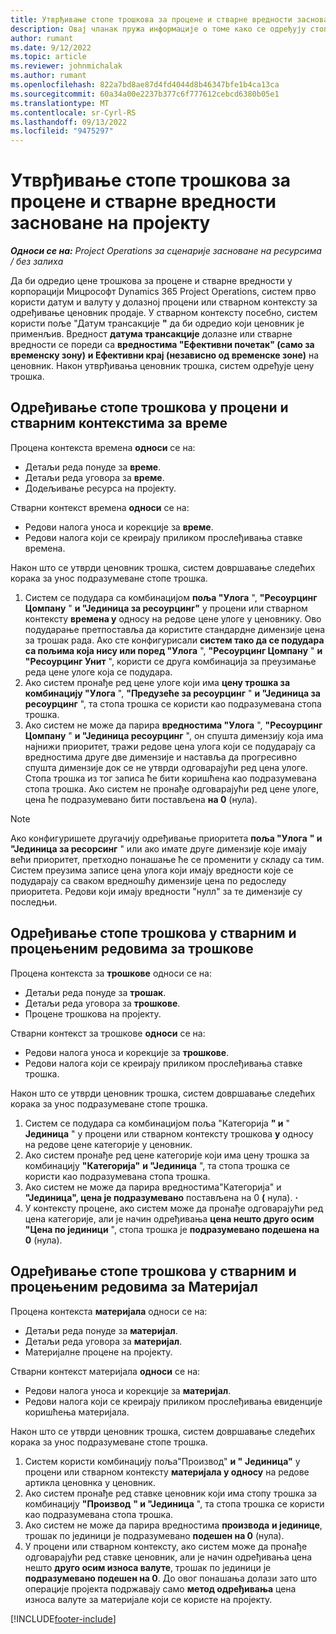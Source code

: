 ```yaml
---
title: Утврђивање стопе трошкова за процене и стварне вредности засноване на пројекту
description: Овај чланак пружа информације о томе како се одређују стопе трошкова за процене и стварне вредности засноване на пројекту.
author: rumant
ms.date: 9/12/2022
ms.topic: article
ms.reviewer: johnmichalak
ms.author: rumant
ms.openlocfilehash: 822a7bd8ae87d4fd4044d8b46347bfe1b4ca13ca
ms.sourcegitcommit: 60a34a00e2237b377c6f777612cebcd6380b05e1
ms.translationtype: MT
ms.contentlocale: sr-Cyrl-RS
ms.lasthandoff: 09/13/2022
ms.locfileid: "9475297"
---
```

# <a name="determine-cost-rates-for-project-based-estimates-and-actuals"></a>Утврђивање стопе трошкова за процене и стварне вредности засноване на пројекту

_**Односи се на:** Project Operations за сценарије засноване на ресурсима / без залиха_

Да би одредио цене трошкова за процене и стварне вредности у корпорацији Мицрософт Dynamics 365 Project Operations, систем прво користи датум и валуту у долазној процени или стварном контексту за одређивање ценовник продаје. У стварном контексту посебно, систем користи поље "Датум трансакције **"** да би одредио који ценовник је применљив. Вредност **датума трансакције** долазне или стварне вредности се пореди са **вредностима "Ефективни почетак" (само за временску зону)** **и Ефективни крај (независно од временске зоне)** на ценовник. Након утврђивања ценовник трошка, систем одређује цену трошка.

## <a name="determining-cost-rates-in-estimate-and-actual-contexts-for-time"></a>Одређивање стопе трошкова у процени и стварним контекстима за време

Процена контекста времена **односи** се на:

- Детаљи реда понуде за **време**.
- Детаљи реда уговора за **време**.
- Додељивање ресурса на пројекту.

Стварни контекст времена **односи** се на:

- Редови налога уноса и корекције за **време**.
- Редови налога који се креирају приликом прослеђивања ставке времена.

Након што се утврди ценовник трошка, систем довршавање следећих корака за унос подразумеване стопе трошка.

1. Систем се подудара са комбинацијом **поља "Улога** ", **"Ресоурцинг Цомпанy** " **и "Јединица за ресоурцинг"** у процени или стварном контексту **времена у** односу на редове цене улоге у ценовнику. Ово подударање претпоставља да користите стандардне димензије цена за трошак рада. Ако сте конфигурисали **систем тако да се подудара са пољима која нису или поред "Улога** ", **"Ресоурцинг Цомпанy** " **и "Ресоурцинг Унит** ", користи се друга комбинација за преузимање реда цене улоге која се подудара.
1. Ако систем пронађе ред цене улоге који има **цену трошка за комбинацију "Улога** ", **"Предузеће за ресоурцинг** " **и "Јединица за ресоурцинг** ", та стопа трошка се користи као подразумевана стопа трошка.
1. Ако систем не може да парира **вредностима "Улога** ", **"Ресоурцинг Цомпанy** " **и "Јединица ресоурцинг** ", он спушта димензију која има најнижи приоритет, тражи редове цена улога који се подударају са вредностима друге две димензије и наставља да прогресивно спушта димензије док се не утврди одговарајући ред цена улоге. Стопа трошка из тог записа ће бити коришћена као подразумевана стопа трошка. Ако систем не пронађе одговарајући ред цене улоге, цена ће подразумевано бити постављена **на 0** (нула).

> [!NOTE]
> Ако конфигуришете другачију одређивање приоритета **поља "Улога** **" и "Јединица за ресорсинг** " или ако имате друге димензије које имају већи приоритет, претходно понашање ће се променити у складу са тим. Систем преузима записе цена улога који имају вредности које се подударају са сваком вредношћу димензије цена по редоследу приоритета. Редови који имају вредности "нулл" за те димензије су последњи.

## <a name="determining-cost-rates-on-actual-and-estimate-lines-for-expense"></a>Одређивање стопе трошкова у стварним и процењеним редовима за трошкове

Процена контекста за **трошкове** односи се на:

- Детаљи реда понуде за **трошак**.
- Детаљи реда уговора за **трошкове**.
- Процене трошкова на пројекту.

Стварни контекст за трошкове **односи** се на:

- Редови налога уноса и корекције за **трошкове**.
- Редови налога који се креирају приликом прослеђивања ставке трошка.

Након што се утврди ценовник трошка, систем довршавање следећих корака за унос подразумеване стопе трошка.

1. Систем се подудара са комбинацијом поља "Категорија **" и** " **Јединица** " у процени или стварном контексту трошкова **у** односу на редове цене категорије у ценовник.
1. Ако систем пронађе ред цене категорије који има цену трошка за комбинацију **"Категорија"** **и "Јединица** ", та стопа трошка се користи као подразумевана стопа трошка.
1. Ако систем не може да парира вредностима"Категорија" и **"Јединица", цена је подразумевано** постављена на 0 **(** нула). **·**
1. У контексту процене, ако систем може да пронађе одговарајући ред цена категорије, али је начин одређивања **цена нешто друго осим "Цена по јединици** ", стопа трошка је **подразумевано подешена на 0** (нула).

## <a name="determining-cost-rates-on-actual-and-estimate-lines-for-material"></a>Одређивање стопе трошкова у стварним и процењеним редовима за Материјал

Процена контекста **материјала** односи се на:

- Детаљи реда понуде за **материјал**.
- Детаљи реда уговора за **материјал**.
- Материјалне процене на пројекту.

Стварни контекст материјала **односи** се на:

- Редови налога уноса и корекције за **материјал**.
- Редови налога који се креирају приликом прослеђивања евиденције коришћења материјала.

Након што се утврди ценовник трошка, систем довршавање следећих корака за унос подразумеване стопе трошка.

1. Систем користи комбинацију поља"Производ" **и "** **Јединица"** у процени или стварном контексту **материјала у односу** на редове артикла ценовнка у ценовник.
1. Ако систем пронађе ред ставке ценовник који има стопу трошка за комбинацију **"Производ** **" и "Јединица** ", та стопа трошка се користи као подразумевана стопа трошка.
1. Ако систем не може да парира вредностима **производа** **и јединице**, трошак по јединици је подразумевано **подешен на 0** (нула).
1. У процени или стварном контексту, ако систем може да пронађе одговарајући ред ставке ценовник, али је начин одређивања цена нешто **друго осим износа валуте**, трошак по јединици је **подразумевано подешен на 0**. До овог понашања долази зато што операције пројекта подржавају само **метод одређивања** цена износа валуте за материјале који се користе на пројекту.

[!INCLUDE[footer-include](../includes/footer-banner.md)]
